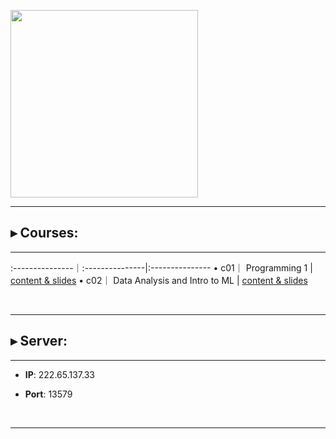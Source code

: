 <p float="left">
<img src="https://www.bioinfo-lab.com/img/road2ocean.jpg" height="300">
</p>

---------------------------------------

## ▸ Courses:

---------------------------------------

:---------------｜:---------------|:---------------
• c01｜ Programming 1 |  [content & slides](https://www.bioinfo-lab.com/courses/c01/)
• c02｜ Data Analysis and Intro to ML |  [content & slides](https://www.bioinfo-lab.com/courses/c02/)

&nbsp;&nbsp;

---------------------------------------
## ▸ Server:

---------------------------------------

 * **IP**: 222.65.137.33

 * **Port**: 13579

&nbsp;&nbsp;

---------------------------------------



